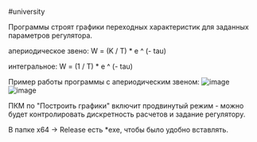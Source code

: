 #university 

Программы строят графики переходных характеристик для заданных параметров регулятора.

апериодическое звено: W = (K / T) * e ^ (- tau)

интегральное: W = (1 / T) * e ^ (- tau)

Пример работы программы с апериодическим звеном:
![image](https://github.com/Vaashtor/Synthesis/assets/154820523/fb63f7c1-6363-4cc4-abc2-7225ab3a4650)
![image](https://github.com/Vaashtor/Synthesis/assets/154820523/a29baa9e-744c-43b8-9de2-bb5b4a29ae81)

ПКМ по "Построить графики" включит продвинутый режим - можно будет контролировать дискретность расчетов и задание регулятору.

В папке x64 -> Release есть *exe, чтобы было удобно вставлять.
